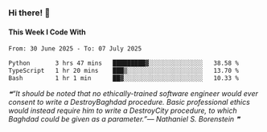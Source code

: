### Hi there! 👋

#### This Week I Code With
<!--START_SECTION:waka-->

```txt
From: 30 June 2025 - To: 07 July 2025

Python       3 hrs 47 mins   █████████▓░░░░░░░░░░░░░░░   38.58 %
TypeScript   1 hr 20 mins    ███▒░░░░░░░░░░░░░░░░░░░░░   13.70 %
Bash         1 hr 1 min      ██▓░░░░░░░░░░░░░░░░░░░░░░   10.33 %
```

<!--END_SECTION:waka-->

<!--STARTS_HERE_QUOTE_README-->
<i>❝“It should be noted that no ethically-trained software engineer would ever consent to write a DestroyBaghdad procedure.  Basic professional ethics would instead require him to write a DestroyCity procedure, to which Baghdad could be given as a parameter.”— Nathaniel S. Borenstein   ❞</i>
<!--ENDS_HERE_QUOTE_README-->
